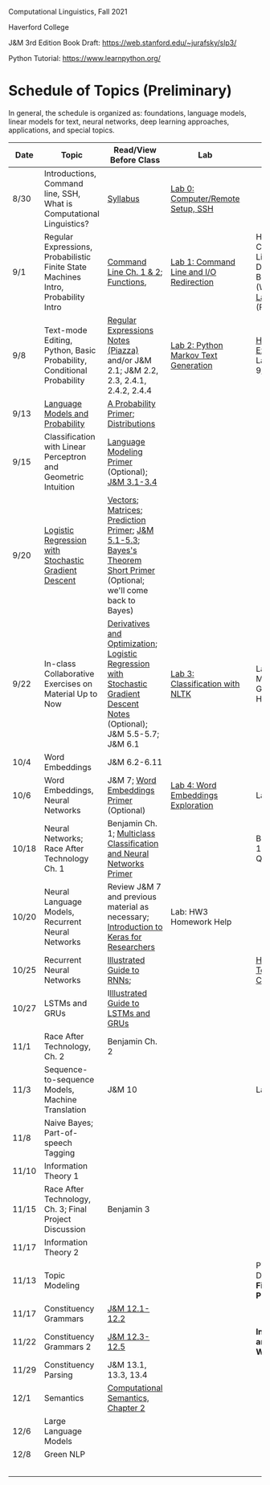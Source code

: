 Computational Linguistics, Fall 2021

Haverford College

J&M 3rd Edition Book Draft: https://web.stanford.edu/~jurafsky/slp3/

Python Tutorial: https://www.learnpython.org/

# Schedule of Topics (Preliminary)

In general, the schedule is organized as: foundations, language models, linear models for text, neural networks, deep learning approaches, applications, and special topics.

| Date  | Topic                                                        | Read/View Before Class                                       | Lab                                                     |      | Due                                                          |
| ----- | ------------------------------------------------------------ | ------------------------------------------------------------ | ------------------------------------------------------- | ---- | ------------------------------------------------------------ |
| 8/30  | Introductions, Command line, SSH, What is Computational Linguistics? | [Syllabus](syllabus.md)                                      | [Lab 0: Computer/Remote  Setup, SSH](labs/lab0.md)      |      |                                                              |
| 9/1   | Regular Expressions, Probabilistic Finite State Machines Intro, Probability Intro | [Command Line Ch. 1 & 2](https://www.learnenough.com/command-line-tutorial/basics);  [Functions](https://www.youtube.com/watch?v=MjeXZ7Ea89g), | [Lab 1: Command Line and I/O Redirection](labs/lab1.md) |      | HW0: Command Line Discussion Board (Wednesday), [Lab 1](labs/lab1.md) (Friday) |
| 9/8   | Text-mode Editing, Python, Basic Probability, Conditional Probability | [Regular Expressions Notes (Piazza)](https://piazza.com/class_profile/get_resource/kcxiq6ijb2q5t/kex7ykctfdx57c) and/or J&M 2.1; J&M 2.2, 2.3, 2.4.1, 2.4.2, 2.4.4 | [Lab 2: Python Markov Text Generation](labs/lab2.md)    |      | [HW1: Regular Expressions](https://piazza.com/class_profile/get_resource/ksysw5gb2e13q7/kt27xmayn19z); Lab 2 (Friday, 9/10) |
| 9/13  | [Language Models and Probability](https://piazza.com/class_profile/get_resource/kcxiq6ijb2q5t/kf8ets0a6t1tv) | [A Probability Primer](https://www.sjsu.edu/faculty/gerstman/StatPrimer/probability.pdf); [Distributions](https://www.youtube.com/watch?v=qc5QewourIU&feature=youtu.be) |                                                         |      |                                                              |
| 9/15  | Classification with Linear Perceptron and Geometric Intuition | [Language Modeling Primer](https://piazza.com/class_profile/get_resource/ksysw5gb2e13q7/ktbthuoiq73op) (Optional); [J&M 3.1-3.4](https://web.stanford.edu/~jurafsky/slp3/3.pdf) |                                                         |      |                                                              |
| 9/20  | [Logistic Regression with Stochastic Gradient Descent](https://piazza.com/class_profile/get_resource/kcxiq6ijb2q5t/kfhn44yucmk48t) | [Vectors](https://www.youtube.com/watch?v=kXLGnrzw1zk); [Matrices](https://www.youtube.com/watch?v=LEJpb8v_RQQ); [Prediction Primer](https://piazza.com/class_profile/get_resource/kcxiq6ijb2q5t/kfdytve4qul29w);  [J&M 5.1-5.3](https://web.stanford.edu/~jurafsky/slp3/5.pdf); [Bayes's Theorem Short Primer](https://piazza.com/class_profile/get_resource/kcxiq6ijb2q5t/kfdyxtu4jm254f) (Optional; we'll come back to Bayes) |                                                         |      |                                                              |
| 9/22  | In-class Collaborative Exercises on Material Up to Now       | [Derivatives and Optimization](https://www.youtube.com/watch?v=TG6PIKulK0Q); [Logistic Regression with Stochastic Gradient Descent Notes](https://piazza.com/class_profile/get_resource/kcxiq6ijb2q5t/kfhn4zorp646dt) (Optional); J&M 5.5-5.7; J&M 6.1 | [Lab 3: Classification with NLTK](labs/lab3.md)         |      | Lab 2: Markov Text Generation; HW2 (Friday)                  |
| 10/4  | Word Embeddings                                              | J&M 6.2-6.11                                                 |                                                         |      |                                                              |
| 10/6  | Word Embeddings, Neural Networks                             | J&M 7; [Word Embeddings Primer](https://piazza.com/class_profile/get_resource/kcxiq6ijb2q5t/kfs9ejn2pjo34s) (Optional) | [Lab 4: Word Embeddings Exploration](labs/lab4.md)      |      | Lab 3                                                        |
| 10/18 | Neural Networks; Race After Technology Ch. 1                 | Benjamin Ch. 1; [Multiclass Classification and Neural Networks Primer](https://piazza.com/class_profile/get_resource/kcxiq6ijb2q5t/kfxzq9q9oxx674) |                                                         |      | Benjamin Ch. 1 Discussion Questions                          |
| 10/20 | Neural Language Models, Recurrent Neural Networks            | Review J&M 7 and previous material as necessary; [Introduction to Keras for Researchers](https://keras.io/getting_started/intro_to_keras_for_researchers/) | Lab: HW3 Homework Help                                  |      |                                                              |
| 10/25 | Recurrent Neural Networks                                    | [Illustrated Guide to RNNs](https://www.youtube.com/watch?v=LHXXI4-IEns); |                                                         |      | [HW3: Neural Text Classification](https://piazza.com/class_profile/get_resource/kcxiq6ijb2q5t/kfy03lbdbvr56e) |
| 10/27 | LSTMs and GRUs                                               | I[Illustrated Guide to LSTMs and GRUs](https://www.youtube.com/watch?v=8HyCNIVRbSU) |                                                         |      |                                                              |
| 11/1  | Race After Technology, Ch. 2                                 | Benjamin Ch. 2                                               |                                                         |      |                                                              |
| 11/3  | Sequence-to-sequence Models, Machine Translation             | J&M 10                                                       |                                                         |      | Lab 4                                                        |
| 11/8  | Naive Bayes; Part-of-speech Tagging                          |                                                              |                                                         |      |                                                              |
| 11/10 | Information Theory 1                                         |                                                              |                                                         |      |                                                              |
| 11/15 | Race After Technology, Ch. 3; Final Project Discussion       | Benjamin 3                                                   |                                                         |      |                                                              |
| 11/17 | Information Theory 2                                         |                                                              |                                                         |      |                                                              |
| 11/13 | Topic Modeling                                               |                                                              |                                                         |      | Piazza Discussion, **Final Project Proposal**                |
| 11/17 | Constituency Grammars                                        | [J&M 12.1-12.2](https://web.stanford.edu/~jurafsky/slp3/12.pdf) |                                                         |      |                                                              |
| 11/22 | Constituency Grammars 2                                      | [J&M 12.3-12.5](https://web.stanford.edu/~jurafsky/slp3/12.pdf) |                                                         |      | **Introduction and Related Work Draft**                      |
| 11/29 | Constituency Parsing                                         | J&M 13.1, 13.3, 13.4                                         |                                                         |      |                                                              |
| 12/1  | Semantics                                                    | [Computational Semantics, Chapter 2](http://www.coli.uni-saarland.de/projects/milca/courses/comsem/pspdf/main.pdf) |                                                         |      |                                                              |
| 12/6  | Large Language Models                                        |                                                              |                                                         |      |                                                              |
| 12/8  | Green NLP                                                    |                                                              |                                                         |      |                                                              |
|       |                                                              |                                                              |                                                         |      |                                                              |
|       |                                                              |                                                              |                                                         |      |                                                              |
|       |                                                              |                                                              |                                                         |      |                                                              |
|       |                                                              |                                                              |                                                         |      |                                                              |
|       |                                                              |                                                              |                                                         |      |                                                              |